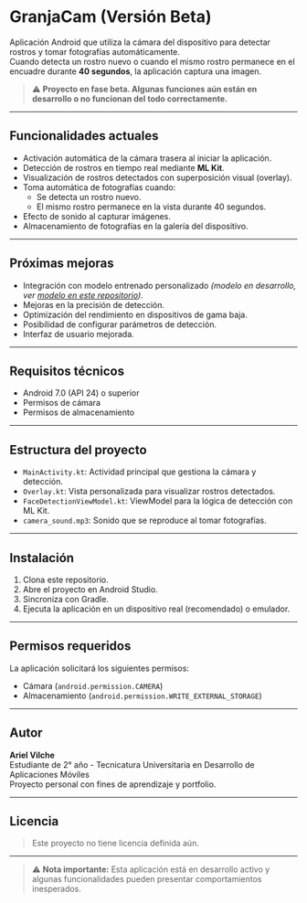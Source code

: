 # GranjaCam (Versión Beta)

Aplicación Android que utiliza la cámara del dispositivo para detectar rostros y tomar fotografías automáticamente.  
Cuando detecta un rostro nuevo o cuando el mismo rostro permanece en el encuadre durante **40 segundos**, la aplicación captura una imagen.

> ⚠️ **Proyecto en fase beta. Algunas funciones aún están en desarrollo o no funcionan del todo correctamente.**

---

## Funcionalidades actuales

- Activación automática de la cámara trasera al iniciar la aplicación.
- Detección de rostros en tiempo real mediante **ML Kit**.
- Visualización de rostros detectados con superposición visual (overlay).
- Toma automática de fotografías cuando:
  - Se detecta un rostro nuevo.
  - El mismo rostro permanece en la vista durante 40 segundos.
- Efecto de sonido al capturar imágenes.
- Almacenamiento de fotografías en la galería del dispositivo.

---

## Próximas mejoras

- Integración con modelo entrenado personalizado *(modelo en desarrollo,  ver [modelo en este repositorio](https://github.com/Porris83/Modelo-Clasificador-de-cerdos))*.
- Mejoras en la precisión de detección.
- Optimización del rendimiento en dispositivos de gama baja.
- Posibilidad de configurar parámetros de detección.
- Interfaz de usuario mejorada.

---

## Requisitos técnicos

- Android 7.0 (API 24) o superior
- Permisos de cámara
- Permisos de almacenamiento

---

## Estructura del proyecto

- `MainActivity.kt`: Actividad principal que gestiona la cámara y detección.
- `Overlay.kt`: Vista personalizada para visualizar rostros detectados.
- `FaceDetectionViewModel.kt`: ViewModel para la lógica de detección con ML Kit.
- `camera_sound.mp3`: Sonido que se reproduce al tomar fotografías.

---

## Instalación

1. Clona este repositorio.
2. Abre el proyecto en Android Studio.
3. Sincroniza con Gradle.
4. Ejecuta la aplicación en un dispositivo real (recomendado) o emulador.

---

## Permisos requeridos

La aplicación solicitará los siguientes permisos:

- Cámara (`android.permission.CAMERA`)
- Almacenamiento (`android.permission.WRITE_EXTERNAL_STORAGE`)

---

## Autor

**Ariel Vilche**  
Estudiante de 2° año - Tecnicatura Universitaria en Desarrollo de Aplicaciones Móviles  
Proyecto personal con fines de aprendizaje y portfolio.

---

## Licencia

> Este proyecto no tiene licencia definida aún.

---

> ⚠️ **Nota importante:** Esta aplicación está en desarrollo activo y algunas funcionalidades pueden presentar comportamientos inesperados.
